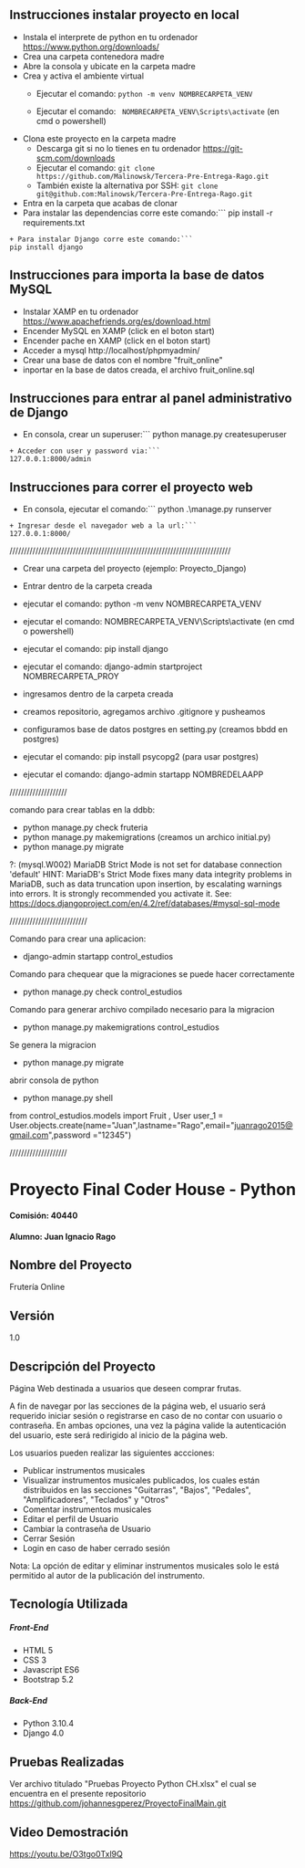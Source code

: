## Instrucciones instalar proyecto en local
+ Instala el interprete de python en tu ordenador https://www.python.org/downloads/
+ Crea una carpeta contenedora madre
+ Abre la consola y ubicate en la carpeta madre
+ Crea y activa el ambiente virtual
    + Ejecutar el comando: ```
python -m venv NOMBRECARPETA_VENV ```

    + Ejecutar el comando: ```
NOMBRECARPETA_VENV\Scripts\activate```
 (en cmd o powershell)
+ Clona este proyecto en la carpeta madre
    + Descarga git si no lo tienes en tu ordenador https://git-scm.com/downloads
    + Ejecutar el comando: ```git clone https://github.com/Malinowsk/Tercera-Pre-Entrega-Rago.git```
    + También existe la alternativa por SSH: ```git clone git@github.com:Malinowsk/Tercera-Pre-Entrega-Rago.git```
+ Entra en la carpeta que acabas de clonar
+ Para instalar las dependencias corre este comando:```
pip install -r requirements.txt
```
+ Para instalar Django corre este comando:```
pip install django
```

## Instrucciones para importa la base de datos MySQL
+ Instalar XAMP en tu ordenador https://www.apachefriends.org/es/download.html
+ Encender MySQL en XAMP (click en el boton start)
+ Encender pache en XAMP (click en el boton start)
+ Acceder a mysql http://localhost/phpmyadmin/
+ Crear una base de datos con el nombre "fruit_online" 
+ inportar en la base de datos creada, el archivo fruit_online.sql 


## Instrucciones para entrar al panel administrativo de Django
+ En consola, crear un superuser:```
python manage.py createsuperuser
```
+ Acceder con user y password via:```
127.0.0.1:8000/admin
```


## Instrucciones para correr el proyecto web
+ En consola, ejecutar el comando:```
python .\manage.py runserver
```
+ Ingresar desde el navegador web a la url:```
127.0.0.1:8000/
```



/////////////////////////////////////////////////////////////////////////////

* Crear una carpeta del proyecto (ejemplo: Proyecto_Django)
* Entrar dentro de la carpeta creada
* ejecutar el comando: python -m venv NOMBRECARPETA_VENV
* ejecutar el comando: NOMBRECARPETA_VENV\Scripts\activate (en cmd o powershell)
* ejecutar el comando: pip install django
* ejecutar el comando: django-admin startproject  NOMBRECARPETA_PROY
* ingresamos dentro de la carpeta creada
* creamos repositorio, agregamos archivo .gitignore y pusheamos
* configuramos base de datos postgres en setting.py (creamos bbdd en postgres)
* ejecutar el comando: pip install psycopg2 (para usar postgres)

* ejecutar el comando: django-admin startapp NOMBREDELAAPP

////////////////////

comando para crear tablas en la ddbb:

* python manage.py check fruteria 
* python manage.py makemigrations (creamos un archico initial.py)
* python manage.py migrate

?: (mysql.W002) MariaDB Strict Mode is not set for database connection 'default'
        HINT: MariaDB's Strict Mode fixes many data integrity problems in MariaDB, such as data truncation upon insertion, by escalating warnings into errors. It is strongly recommended you activate it. See: https://docs.djangoproject.com/en/4.2/ref/databases/#mysql-sql-mode


///////////////////////////

Comando para crear una aplicacion:

* django-admin startapp control_estudios

Comando para chequear que la migraciones se puede hacer correctamente

* python manage.py check control_estudios

Comando para generar archivo compilado necesario para la migracion 

* python manage.py makemigrations control_estudios

Se genera la migracion

* python manage.py migrate

abrir consola de python

* python manage.py shell

from control_estudios.models import Fruit , User
user_1 = User.objects.create(name="Juan",lastname="Rago",email="juanrago2015@gmail.com",password ="12345") 

////////////////////

# Proyecto Final Coder House - Python
#### Comisión: 40440
#### Alumno: Juan Ignacio Rago

## Nombre del Proyecto
Frutería Online

## Versión
1.0

## Descripción del Proyecto
Página Web destinada a usuarios que deseen comprar frutas.

A fin de navegar por las secciones de la página web, el usuario será requerido iniciar sesión o registrarse en caso de no contar con usuario o contraseña. En ambas opciones, una vez la página valide la autenticación del usuario, este será redirigido al inicio de la página web.

Los usuarios pueden realizar las siguientes accciones:
- Publicar instrumentos musicales
- Visualizar instrumentos musicales publicados, los cuales están distribuidos en las secciones "Guitarras", "Bajos", "Pedales", "Amplificadores", "Teclados" y "Otros"
- Comentar instrumentos musicales
- Editar el perfil de Usuario
- Cambiar la contraseña de Usuario
- Cerrar Sesión
- Login en caso de haber cerrado sesión

Nota: La opción de editar y eliminar instrumentos musicales solo le está permitido al autor de la publicación del instrumento.

## Tecnología Utilizada

##### Front-End
- HTML 5
- CSS 3
- Javascript ES6
- Bootstrap 5.2

##### Back-End
- Python 3.10.4
- Django 4.0

## Pruebas Realizadas

Ver archivo titulado "Pruebas Proyecto Python CH.xlsx" el cual se encuentra en el presente repositorio https://github.com/johannesgperez/ProyectoFinalMain.git

## Video Demostración

https://youtu.be/O3tgo0Txl9Q


